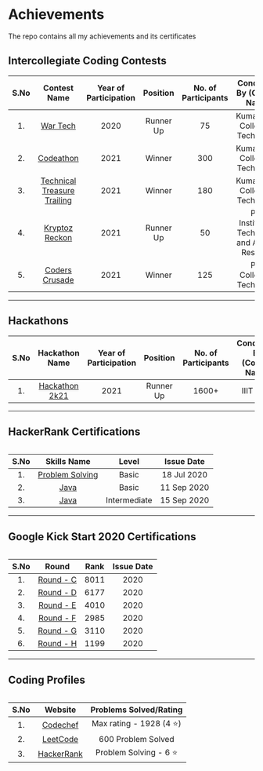 # Achievements
The repo contains all my achievements and its certificates

## Intercollegiate Coding Contests
<table>
  <thead>
    <th>S.No</th>
    <th>Contest Name</th>
    <th>Year of Participation</th>
    <th>Position</th>
    <th>No. of Participants</th>
    <th>Conducted By (College Name)</th>
  </thead>
  <tbody align="center">
    <tr>
      <td>1.</td>
      <td><a href="https://github.com/kiruba-r11/Achievements/blob/main/War%20Tech%20(II).pdf">War Tech</a></td>
      <td>2020</td>
      <td>Runner Up</td>
      <td>75</td>
      <td>Kumaraguru College of Technology</td>
    </tr>
    <tr>
      <td>2.</td>
      <td><a href="https://github.com/kiruba-r11/Achievements/blob/main/Codeathon%20(I).pdf">Codeathon</a></td>
      <td>2021</td>
      <td>Winner</td>
      <td>300</td>
      <td>Kumaraguru College of Technology</td>
    </tr>
    <tr>
      <td>3.</td>
      <td><a href="https://github.com/kiruba-r11/Achievements/blob/main/Technical%20Treasure%20Trailing%20(I).pdf">Technical Treasure Trailing</a></td>
      <td>2021</td>
      <td>Winner</td>
      <td>180</td>
      <td>Kumaraguru College of Technology</td>
    </tr>
    <tr>
      <td>4.</td>
      <td><a href="https://github.com/kiruba-r11/Achievements/blob/main/Kryptoz%20Reckon%20(II).pdf">Kryptoz Reckon</a></td>
      <td>2021</td>
      <td>Runner Up</td>
      <td>50</td>
      <td>PSG Institute of Technology and Applied Research</td>
    </tr>
    <tr>
      <td>5.</td>
      <td><a href="">Coders Crusade</a></td>
      <td>2021</td>
      <td>Winner</td>
      <td>125</td>
      <td>PSG College of Technology</td>
    </tr>
  </tbody>
</table>

---

## Hackathons
<table>
  <thead>
    <th>S.No</th>
    <th>Hackathon Name</th>
    <th>Year of Participation</th>
    <th>Position</th>
    <th>No. of Participants</th>
    <th>Conducted By (College Name)</th>
  </thead>
  <tbody align="center">
     <tr>
      <td>1.</td>
      <td><a href="https://github.com/kiruba-r11/Achievements/blob/main/Hackathon%202k21%20(II).pdf">Hackathon 2k21</a></td>
      <td>2021</td>
      <td>Runner Up</td>
      <td>1600+</td>
      <td>IIIT Pune</td>
    </tr>
  </tbody>
<table>
  
---
  
## HackerRank Certifications
<table>
  <thead>
    <th>S.No</th>
    <th>Skills Name</th>
    <th>Level</th>
    <th>Issue Date</th>
  </thead>
  <tbody align="center">
    <tr>
      <td>1.</td>
      <td><a href="https://www.hackerrank.com/certificates/27bac83ce88d">Problem Solving</a></td>
      <td>Basic</td>
      <td>18 Jul 2020</td>
    </tr>
     <tr>
      <td>2.</td>
      <td><a href="https://www.hackerrank.com/certificates/f745cf9597ab">Java</a></td>
      <td>Basic</td>
      <td>11 Sep 2020</td>
    </tr>
    <tr>
      <td>3.</td>
      <td><a href="https://www.hackerrank.com/certificates/c74348fee714">Java</a></td>
      <td>Intermediate</td>
      <td>15 Sep 2020</td>
    </tr>
  </tbody>
<table>
  
---
  
## Google Kick Start 2020 Certifications
  
<table>
  <thead>
    <th>S.No</th>
    <th>Round</th>
    <th>Rank</th>
    <th>Issue Date</th>
  </thead>
  <tbody align="center">
    <tr>
      <td>1.</td>
      <td><a href="">Round - C</a></td>
      <td>8011</td>
      <td>2020</td>
    </tr>
     <tr>
      <td>2.</td>
      <td><a href="">Round - D</a></td>
      <td>6177</td>
       <td>2020</td>
    </tr>
    <tr>
      <td>3.</td>
      <td><a href="">Round - E</a></td>
      <td>4010</td>
      <td>2020</td>
    </tr>
    <tr>
      <td>4.</td>
      <td><a href="">Round - F</a></td>
      <td>2985</td>
      <td>2020</td>
    </tr>
     <tr>
      <td>5.</td>
      <td><a href="">Round - G</a></td>
      <td>3110</td>
       <td>2020</td>
    </tr>
    <tr>
      <td>6.</td>
      <td><a href="">Round - H</a></td>
      <td>1199</td>
      <td>2020</td>
    </tr>
  </tbody>
<table>
  
---
  
## Coding Profiles
<table>
  <thead>
    <th>S.No</th>
    <th>Website</th>
    <th>Problems Solved/Rating</th>
  </thead>
  <tbody align="center">
    <tr>
      <td>1.</td>
      <td><a href="https://www.codechef.com/users/kiruba_r11">Codechef</a></td>
      <td>Max rating - 1928 (4 ⭐) </td>
    </tr>
    <tr>
      <td>2.</td>
      <td><a href="https://leetcode.com/kiruba_r11/">LeetCode</a></td>
      <td>600 Problem Solved</td>
    </tr>
    <tr>
      <td>3.</td>
      <td><a href="https://www.hackerrank.com/prdkiruba">HackerRank</a></td>
      <td>Problem Solving - 6 ⭐</td>
    </tr>
  </tbody>
<table>
